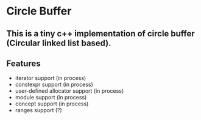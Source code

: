 # Circle Buffer

## This is a tiny c++ implementation of circle buffer (Circular linked list based).

## Features

- iterator support (in process)
- constexpr support (in process)
- user-defined allocator support (in process)
- module support (in process)
- concept support (in process)
- ranges support (?)
